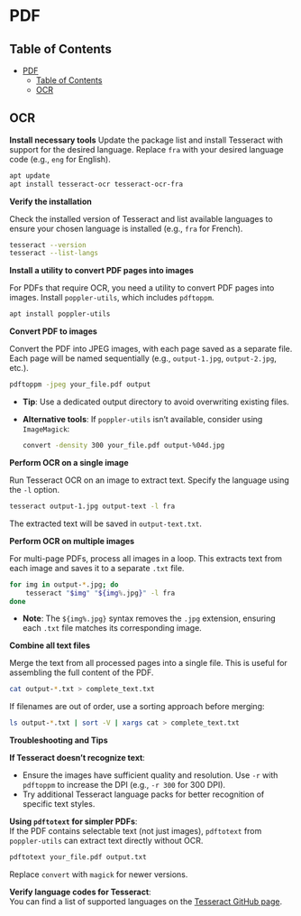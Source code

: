 # PDF

## Table of Contents

- [PDF](#pdf)
  - [Table of Contents](#table-of-contents)
  - [OCR](#ocr)

## OCR

**Install necessary tools**
Update the package list and install Tesseract with support for the desired language. Replace `fra` with your desired language code (e.g., `eng` for English).

```bash
apt update
apt install tesseract-ocr tesseract-ocr-fra
```

**Verify the installation**

Check the installed version of Tesseract and list available languages to ensure your chosen language is installed (e.g., `fra` for French).

```bash
tesseract --version
tesseract --list-langs
```

**Install a utility to convert PDF pages into images**

For PDFs that require OCR, you need a utility to convert PDF pages into images. Install `poppler-utils`, which includes `pdftoppm`.

```bash
apt install poppler-utils
```

**Convert PDF to images**

Convert the PDF into JPEG images, with each page saved as a separate file. Each page will be named sequentially (e.g., `output-1.jpg`, `output-2.jpg`, etc.).

```bash
pdftoppm -jpeg your_file.pdf output
```

- **Tip**: Use a dedicated output directory to avoid overwriting existing files.
- **Alternative tools**: If `poppler-utils` isn’t available, consider using `ImageMagick`:

  ```bash
  convert -density 300 your_file.pdf output-%04d.jpg
  ```

**Perform OCR on a single image**

Run Tesseract OCR on an image to extract text. Specify the language using the `-l` option.

```bash
tesseract output-1.jpg output-text -l fra
```

The extracted text will be saved in `output-text.txt`.

**Perform OCR on multiple images**

For multi-page PDFs, process all images in a loop. This extracts text from each image and saves it to a separate `.txt` file.

```bash
for img in output-*.jpg; do
    tesseract "$img" "${img%.jpg}" -l fra
done
```

- **Note**: The `${img%.jpg}` syntax removes the `.jpg` extension, ensuring each `.txt` file matches its corresponding image.

**Combine all text files**

Merge the text from all processed pages into a single file. This is useful for assembling the full content of the PDF.

```bash
cat output-*.txt > complete_text.txt
```

If filenames are out of order, use a sorting approach before merging:

```bash
ls output-*.txt | sort -V | xargs cat > complete_text.txt
```

**Troubleshooting and Tips**

**If Tesseract doesn’t recognize text**:

- Ensure the images have sufficient quality and resolution. Use `-r` with `pdftoppm` to increase the DPI (e.g., `-r 300` for 300 DPI).
- Try additional Tesseract language packs for better recognition of specific text styles.

**Using `pdftotext` for simpler PDFs**:  
 If the PDF contains selectable text (not just images), `pdftotext` from `poppler-utils` can extract text directly without OCR.

```bash
pdftotext your_file.pdf output.txt
```

Replace `convert` with `magick` for newer versions.

**Verify language codes for Tesseract**:  
 You can find a list of supported languages on the [Tesseract GitHub page](https://github.com/tesseract-ocr/tesseract).
